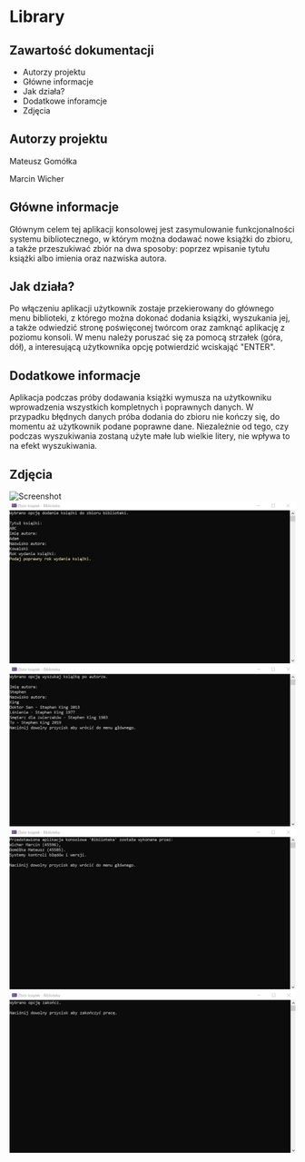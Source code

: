 # Library
## Zawartość dokumentacji
* Autorzy projektu
* Główne informacje
* Jak działa?
* Dodatkowe inforamcje
* Zdjęcia

## Autorzy projektu
Mateusz Gomółka

Marcin Wicher

## Główne informacje

Głównym celem tej aplikacji konsolowej jest zasymulowanie funkcjonalności systemu bibliotecznego, w którym można dodawać nowe książki do zbioru, a także przeszukiwać zbiór na dwa sposoby: poprzez wpisanie tytułu książki albo imienia oraz nazwiska autora.
	
## Jak działa?

Po włączeniu aplikacji użytkownik zostaje przekierowany do głównego menu biblioteki, z którego można dokonać dodania książki, wyszukania jej, a także odwiedzić stronę poświęconej twórcom oraz zamknąć aplikację z poziomu konsoli. W menu należy poruszać się za pomocą strzałek (góra, dół), a interesującą użytkownika opcję potwierdzić wciskająć "ENTER".

## Dodatkowe informacje

Aplikacja podczas próby dodawania książki wymusza na użytkowniku wprowadzenia wszystkich kompletnych i poprawnych danych. W przypadku błędnych danych próba dodania do zbioru nie kończy się, do momentu aż użytkownik podane poprawne dane. Niezależnie od tego, czy podczas wyszukiwania zostaną użyte małe lub wielkie litery, nie wpływa to na efekt wyszukiwania.

## Zdjęcia

![Screenshot](1.png)
![Screenshot](2.jpg)
![Screenshot](3.jpg)
![Screenshot](4.jpg)
![Screenshot](5.jpg)